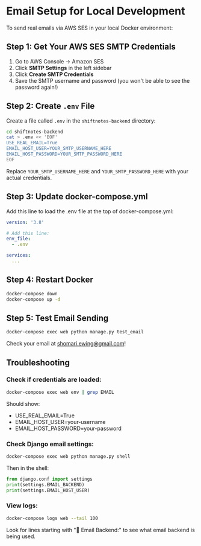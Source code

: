# Email Setup for Local Development

To send real emails via AWS SES in your local Docker environment:

## Step 1: Get Your AWS SES SMTP Credentials

1. Go to AWS Console → Amazon SES
2. Click **SMTP Settings** in the left sidebar
3. Click **Create SMTP Credentials**
4. Save the SMTP username and password (you won't be able to see the password again!)

## Step 2: Create `.env` File

Create a file called `.env` in the `shiftnotes-backend` directory:

```bash
cd shiftnotes-backend
cat > .env << 'EOF'
USE_REAL_EMAIL=True
EMAIL_HOST_USER=YOUR_SMTP_USERNAME_HERE
EMAIL_HOST_PASSWORD=YOUR_SMTP_PASSWORD_HERE
EOF
```

Replace `YOUR_SMTP_USERNAME_HERE` and `YOUR_SMTP_PASSWORD_HERE` with your actual credentials.

## Step 3: Update docker-compose.yml

Add this line to load the .env file at the top of docker-compose.yml:

```yaml
version: '3.8'

# Add this line:
env_file:
  - .env

services:
  ...
```

## Step 4: Restart Docker

```bash
docker-compose down
docker-compose up -d
```

## Step 5: Test Email Sending

```bash
docker-compose exec web python manage.py test_email
```

Check your email at shomari.ewing@gmail.com!

## Troubleshooting

### Check if credentials are loaded:
```bash
docker-compose exec web env | grep EMAIL
```

Should show:
- USE_REAL_EMAIL=True
- EMAIL_HOST_USER=your-username
- EMAIL_HOST_PASSWORD=your-password

### Check Django email settings:
```bash
docker-compose exec web python manage.py shell
```

Then in the shell:
```python
from django.conf import settings
print(settings.EMAIL_BACKEND)
print(settings.EMAIL_HOST_USER)
```

### View logs:
```bash
docker-compose logs web --tail 100
```

Look for lines starting with "📧 Email Backend:" to see what email backend is being used.
